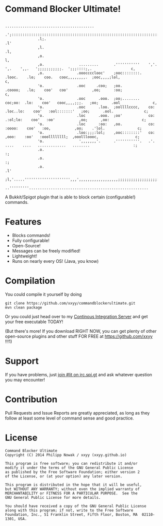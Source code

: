 Command Blocker Ultimate!
======================

```
                                                                                            .........................................                  
                .';::::::::::::::::::::::::::::::::::::::::::::::::::::::::::::::::::::::::::::;;;:;;;;;;;;;;;;;;;;;;,,,,,,,,,,,,,,,:c,                
               .l;.                                                                                                                  .l'               
               ,l.                                                                                                                   .l,               
               ,o.                                                                                                                    l,               
               ,o.                .........       .'''''''''''    ','.      ',.    ',,.   ';;;;;;;;;;;.  ';;;::::;,.                  c,               
               ,o.               .ooocccclooc'    ;ooc::::::::.  .looc.    .lo;    coo.   cooc,,,,,,,,.  ;ooc,,,,;lol,                c,               
               'o.               .ooc     .coo;   ;oo.           .coooo;   .lo;    coo'   coo'           ,oo;      :oo;               c,               
               'o.               .ooc      .ooo.  ;oo;........    coc;oo:  .lo:    coo'   cooc,,,,;;;.   ;oo;      .ool               c,               
               'o.               .ooc      .loo.  ;oollllcccc,    co: .loc..lo:    coo'   :ool:::::::'   ;oo;      .ool.              c;               
               'o.               .loc      .ooo.  ;oo'            co:  .:ol;lo:    coo'   :oo'           ,oo;      ,oo:               c;               
               'o.               .loc      :oo:   ,oo.            co:    :oooo:    coo'   :oo,           ,oo;    .'lol.               c;               
               'o.               .loo:;;;:lol;    ,ooc::::::::'   co:     ,ooo:    :oo'   :ooollllllll;  ,ooollloooc,                 c;               
               'o.                ',,,,,,,'.      .'''''''''''.   .'.      ....    ....   .............   ........                    :;               
               .o.                                                                                                                    :;               
               .o.                                                                                                                    :;               
               .o.                                                                                                                   .l'               
                ;l,'.....''''''''''''''''''''',,,',,,,,,,,,,,,,,,,,,;;;;;;;;;;;;;;;;;;:::::::::::::::::::::::::::::::::::::::::::::::;.                
                 ..'''''''''.......................................................                                                       
```
A Bukkit/Spigot plugin that is able to block certain (configurable!) commands.

Features
========
 - Blocks commands!
 - Fully configurable!
 - Open-Source!
 - Messages can be freely modified!
 - Lightweight!
 - Runs on nearly every OS! (Java, you know)

Compilation
===========
You could compile it yourself by doing
````
git clone https://github.com/xxyy/commandblockerultimate.git
mvn clean package
````

Or you could just head over to my [Continous Integration Server](http://server.nowak-at.net/jenkins/job/public~cmdblkult/) and get your free executable TODAY!

(But there's more! If you download RIGHT NOW, you can get plenty of other open-source plugins and other stuff FOR FREE at https://github.com/xxyy !!!1)

Support
=======
If you have problems, just [join #lit on irc.spi.gt](http://irc.spi.gt/iris/?channels=lit) and ask whatever question you may encounter!

Contribution
============
Pull Requests and Issue Reports are greatly appreciated, as long as they follow at least some level of command sense and good practice.

License
=======
````
Command Blocker Ultimate
Copyright (C) 2014 Philipp Nowak / xxyy (xxyy.github.io)

This program is free software; you can redistribute it and/or
modify it under the terms of the GNU General Public License
as published by the Free Software Foundation; either version 2
of the License, or (at your option) any later version.

This program is distributed in the hope that it will be useful,
but WITHOUT ANY WARRANTY; without even the implied warranty of
MERCHANTABILITY or FITNESS FOR A PARTICULAR PURPOSE.  See the
GNU General Public License for more details.

You should have received a copy of the GNU General Public License
along with this program; if not, write to the Free Software
Foundation, Inc., 51 Franklin Street, Fifth Floor, Boston, MA  02110-1301, USA.
````
